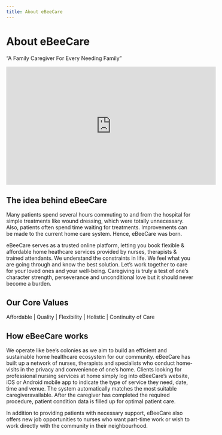 ```yaml
---
title: About eBeeCare
---
```


<h1 class="text-center">About eBeeCare</h1>

<p class="text-center featured">“A Family Caregiver For Every Needing Family”</p>

<div class="video-container">
  <iframe width="560" height="315" src="https://www.youtube.com/embed/lLzZbKPTZjw" frameborder="0" allowfullscreen></iframe>
</div>

## The idea behind **eBeeCare**

Many patients spend several hours commuting to and from the hospital for simple treatments like wound dressing, which were totally 
unnecessary. Also, patients often spend time waiting for treatments. Improvements can be made to the current home care system. Hence, 
eBeeCare was born.

eBeeCare serves as a trusted online platform, letting you book flexible & affordable home heathcare services provided by nurses, 
therapists & trained attendants. We understand the constraints in life. We feel what you are going through and know the best solution. Let’s work together to care for your loved ones and your well-being. Caregiving is truly a test of one’s character strength, perseverance and unconditional love but it should never become a burden.

## Our Core Values

Affordable | Quality | Flexibility | Holistic | Continuity of Care

## How eBeeCare works

We operate like bee’s colonies as we aim to build an efficient and sustainable home healthcare ecosystem for our community. eBeeCare 
has built up a network of nurses, therapists and specialists who conduct home-visits in the privacy and convenience of one’s home. 
Clients looking for professional nursing services at home simply log into eBeeCare’s website, iOS or Android mobile app to indicate the type of service they need, date, time and venue. The system automatically matches the most suitable caregiveravailable. After the caregiver has completed the required procedure, patient condition data is filled up for optimal patient care.
 
In addition to providing patients with necessary support, eBeeCare also offers new job opportunities to nurses who want part-time work or wish to work directly with the community in their neighbourhood.